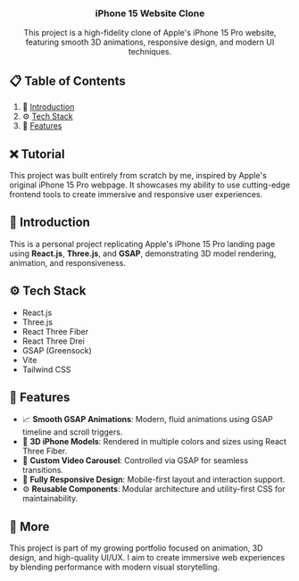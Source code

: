 <div align="center">
 

 

  <h3 align="center">iPhone 15 Website Clone</h3>

   <div align="center">
     This project is a high-fidelity clone of Apple's iPhone 15 Pro website, featuring smooth 3D animations, responsive design, and modern UI techniques.
    </div>
</div>

## 📋 Table of Contents

1. 🤖 [Introduction](#introduction)
2. ⚙️ [Tech Stack](#tech-stack)
3. 🔋 [Features](#features)

## ❌ Tutorial

This project was built entirely from scratch by me, inspired by Apple's original iPhone 15 Pro webpage. It showcases my ability to use cutting-edge frontend tools to create immersive and responsive user experiences.


## 🤖 Introduction

This is a personal project replicating Apple's iPhone 15 Pro landing page using **React.js**, **Three.js**, and **GSAP**, demonstrating 3D model rendering, animation, and responsiveness.

## ⚙️ Tech Stack

* React.js
* Three.js
* React Three Fiber
* React Three Drei
* GSAP (Greensock)
* Vite
* Tailwind CSS

## 🔋 Features

* 📈 **Smooth GSAP Animations**: Modern, fluid animations using GSAP timeline and scroll triggers.
* 🔄 **3D iPhone Models**: Rendered in multiple colors and sizes using React Three Fiber.
* 🎥 **Custom Video Carousel**: Controlled via GSAP for seamless transitions.
* 📱 **Fully Responsive Design**: Mobile-first layout and interaction support.
* ⚙️ **Reusable Components**: Modular architecture and utility-first CSS for maintainability.

## 🚀 More

This project is part of my growing portfolio focused on animation, 3D design, and high-quality UI/UX. I aim to create immersive web experiences by blending performance with modern visual storytelling.

